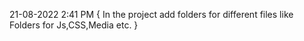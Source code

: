 21-08-2022 2:41 PM { 
In the project add folders for different files like Folders for Js,CSS,Media etc.
}
